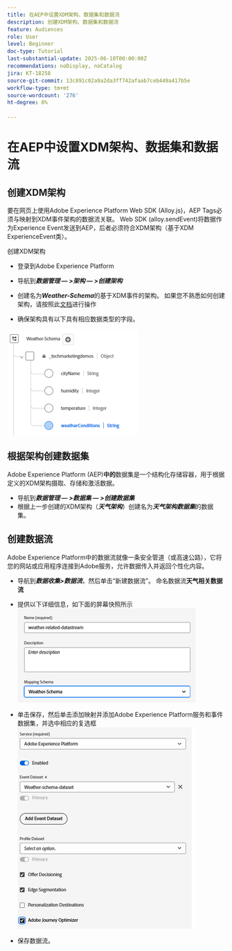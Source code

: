 ```yaml
---
title: 在AEP中设置XDM架构、数据集和数据流
description: 创建XDM架构、数据集和数据流
feature: Audiences
role: User
level: Beginner
doc-type: Tutorial
last-substantial-update: 2025-06-10T00:00:00Z
recommendations: noDisplay, noCatalog
jira: KT-18258
source-git-commit: 13c891c02a9a2da3ff742afaab7ceb449a417b5e
workflow-type: tm+mt
source-wordcount: '276'
ht-degree: 0%

---
```


# 在AEP中设置XDM架构、数据集和数据流

## 创建XDM架构

要在网页上使用Adobe Experience Platform Web SDK (Alloy.js)，AEP Tags必须与映射到XDM事件架构的数据流关联。 Web SDK (alloy.sendEvent)将数据作为Experience Event发送到AEP，后者必须符合XDM架构（基于XDM ExperienceEvent类）。

创建XDM架构

* 登录到Adobe Experience Platform
* 导航到&#x200B;_&#x200B;**数据管理 — >架构 — >创建架构**&#x200B;_

* 创建名为&#x200B;**_Weather-Schema_**&#x200B;的基于XDM事件的架构。 如果您不熟悉如何创建架构，请按照此[文档](https://experienceleague.adobe.com/zh-hans/docs/experience-platform/xdm/tutorials/create-schema-ui)进行操作


* 确保架构具有以下具有相应数据类型的字段。

![天气模式](assets/weather-schema.png)

## 根据架构创建数据集

Adobe Experience Platform (AEP)**中的**&#x200B;数据集是一个结构化存储容器，用于根据定义的XDM架构摄取、存储和激活数据。

* 导航到&#x200B;_&#x200B;**数据管理 — >数据集 — >创建数据集**&#x200B;_
* 根据上一步创建的XDM架构（_&#x200B;**天气架构**&#x200B;_）创建名为&#x200B;**_天气架构数据集_**&#x200B;的数据集。


## 创建数据流

Adobe Experience Platform中的数据流就像一条安全管道（或高速公路），它将您的网站或应用程序连接到Adobe服务，允许数据传入并返回个性化内容。

* 导航到&#x200B;_&#x200B;**数据收集>数据流**&#x200B;_，然后单击“新建数据流”。 命名数据流&#x200B;**天气相关数据流**


* 提供以下详细信息，如下面的屏幕快照所示
  ![数据流](assets/datastream.png)
* 单击保存，然后单击添加映射并添加Adobe Experience Platform服务和事件数据集，并选中相应的复选框
  ![数据流映射](assets/datastream-service.png)

* 保存数据流。
